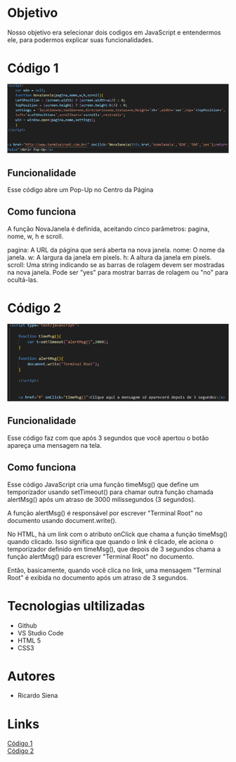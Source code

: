 # Objetivo
 Nosso objetivo era selecionar dois codigos em JavaScript e entendermos ele, para podermos explicar suas funcionalidades.

 # Código 1

 ![cod1](cod1.png)
  ## Funcionalidade
   Esse código abre um Pop-Up no Centro da Página

## Como funciona
A função NovaJanela é definida, aceitando cinco parâmetros: pagina, nome, w, h e scroll.

pagina: A URL da página que será aberta na nova janela.
nome: O nome da janela.
w: A largura da janela em pixels.
h: A altura da janela em pixels.
scroll: Uma string indicando se as barras de rolagem devem ser mostradas na nova janela. Pode ser "yes" para mostrar barras de rolagem ou "no" para ocultá-las.


# Código 2 
![cod2](cod2.png)
## Funcionalidade
Esse código faz com que após 3 segundos que você apertou o botão apareça uma mensagem na tela.

## Como funciona 

Esse código JavaScript cria uma função timeMsg() que define um temporizador usando setTimeout() para chamar outra função chamada alertMsg() após um atraso de 3000 milissegundos (3 segundos).

A função alertMsg() é responsável por escrever "Terminal Root" no documento usando document.write().

No HTML, há um link com o atributo onClick que chama a função timeMsg() quando clicado. Isso significa que quando o link é clicado, ele aciona o temporizador definido em timeMsg(), que depois de 3 segundos chama a função alertMsg() para escrever "Terminal Root" no documento.

Então, basicamente, quando você clica no link, uma mensagem "Terminal Root" é exibida no documento após um atraso de 3 segundos.

# Tecnologias ultilizadas
* Github
* VS Studio Code
* HTML 5
* CSS3

# Autores
* Ricardo Siena


# Links
[Código 1](https://ricardosiena.github.io/atividade1/codigo1.html) <br>
[Código 2](https://ricardosiena.github.io/atividade1/codigo2.html)
